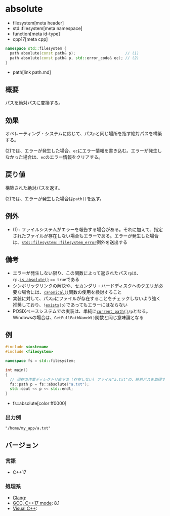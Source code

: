 # absolute
* filesystem[meta header]
* std::filesystem[meta namespace]
* function[meta id-type]
* cpp17[meta cpp]

```cpp
namespace std::filesystem {
  path absolute(const path& p);                      // (1)
  path absolute(const path& p, std::error_code& ec); // (2)
}
```
* path[link path.md]

## 概要
パスを絶対パスに変換する。


## 効果
オペレーティング・システムに応じて、パス`p`と同じ場所を指す絶対パスを構築する。

(2)では、エラーが発生した場合、`ec`にエラー情報を書き込む。エラーが発生しなかった場合は、`ec`のエラー情報をクリアする。


## 戻り値
構築された絶対パスを返す。

(2)では、エラーが発生した場合は`path()`を返す。


## 例外
- (1) : ファイルシステムがエラーを報告する場合がある。それに加えて、指定されたファイルが存在しない場合もエラーである。エラーが発生した場合は、[`std::filesystem::filesystem_error`](filesystem_error.md)例外を送出する


## 備考
- エラーが発生しない限り、この関数によって返されたパス`rp`は、`rp.`[`is_absolute()`](path/is_absolute.md) `== true`である
- シンボリックリンクの解決や、セカンダリ・ハードディスクへのクエリが必要な場合には、[`canonical()`](canonical.md)関数の使用を検討すること
- 実装に対して、パス`p`にファイルが存在することをチェックしないよう強く推奨しており、`!`[`exists`](exists.md)`(p)`であってもエラーにはならない
- POSIXベースシステムでの実装は、単純に[`current_path()`](current_path.md)`/p`となる。Windowsの場合は、`GetFullPathNameW()`関数と同じ意味論となる


## 例
```cpp example
#include <iostream>
#include <filesystem>

namespace fs = std::filesystem;

int main()
{
  // 現在の作業ディレクトリ直下の (存在しない) ファイル"a.txt"の、絶対パスを取得する
  fs::path p = fs::absolute("a.txt");
  std::cout << p << std::endl;
}
```
* fs::absolute[color ff0000]

### 出力例
```
"/home/my_app/a.txt"
```

## バージョン
### 言語
- C++17

### 処理系
- [Clang](/implementation.md#clang):
- [GCC, C++17 mode](/implementation.md#gcc): 8.1
- [Visual C++](/implementation.md#visual_cpp):

